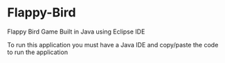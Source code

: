 # Flappy-Bird
Flappy Bird Game Built in Java using Eclipse IDE

To run this application you must have a Java IDE and copy/paste the code to run the application
